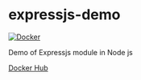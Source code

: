 # expressjs-demo

[![Docker](https://github.com/ShanuDey/expressjs-demo/actions/workflows/docker-publish.yml/badge.svg?branch=master)](https://github.com/ShanuDey/expressjs-demo/actions/workflows/docker-publish.yml)

Demo of Expressjs module in Node js

[Docker Hub](https://hub.docker.com/r/shanudey/expressjs-demo)
